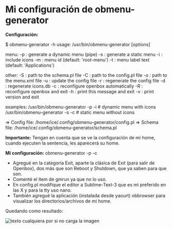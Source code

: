 # Mi configuración de obmenu-generator


**Configuración:**

$ obmenu-generator -h
usage: /usr/bin/obmenu-generator [options]

menu:
    -p         : generate a dynamic menu (pipe)
    -s         : generate a static menu
    -i         : include icons
    -m <id>    : menu id (default: 'root-menu')
    -t <label> : menu label text (default: 'Applications')

other:
    -S <file>  : path to the schema.pl file
    -C <file>  : path to the config.pl file
    -o <file>  : path to the menu.xml file
    -u         : update the config file
    -r         : regenerate the config file
    -d         : regenerate icons.db
    -c         : reconfigure openbox automatically
    -R         : reconfigure openbox and exit
    -h         : print this message and exit
    -v         : print version and exit

examples:
        /usr/bin/obmenu-generator -p -i     # dynamic menu with icons
        /usr/bin/obmenu-generator -s -c     # static menu without icons

=> Config file: /home/ice/.config/obmenu-generator/config.pl
=> Schema file: /home/ice/.config/obmenu-generator/schema.pl


**Importante:** Tengan en cuenta que se ve la configuración de mi home, cuando ejecuten la sentencia, les aparecerá su home.


**Mi configuración:**
obmenu-generator -p -c 

- Agregué en la categoría Exit, aparte la clásica de Exit (para salir de Openbox), dos más que son Reboot y Shutdown, que ya saben para que son.
- Comenté el ítem de gmrun ya que no lo uso.
- En config.pl modifique el editor a Sublime-Text-3 que es mi preferido en las X y para la tty uso nano.
- También agregué la aplicación (instalada desde yaourt) obbrowser para visualizar los directorios/archivos de mi home.

Quedando como resultado:

![texto cualquiera por si no carga la imagen](http://i.imgur.com/rhKVMCU.png)
